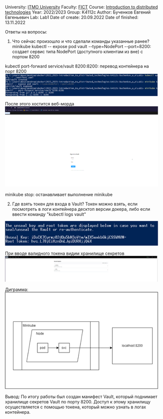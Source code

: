 University: [ITMO University](https://itmo.ru/ru/)
Faculty: [FICT](https://fict.itmo.ru)
Course: [Introduction to distributed technologies](https://github.com/itmo-ict-faculty/introduction-to-distributed-technologies)
Year: 2022/2023
Group: K4112c
Author: Бученков Евгений Евгеньевич
Lab: Lab1
Date of create: 20.09.2022
Date of finished: 13.11.2022

Ответы на вопросы:

1. Что сейчас произошло и что сделали команды указанные ранее? 
minikube kubectl -- expose pod vault --type=NodePort --port=8200: создает сервис типа NodePort (доступного клиентам из вне) с портом 8200

kubectl port-forward service/vault 8200:8200: перевод контейнера на порт 8200
![Image text](https://github.com/eugenebuch/2022_2023-introduction_to_distributed_technologies-k4112c-buchenkov_e_e/blob/master/Lab1/2022-11-13_18-27.png)

После этого хостится веб-морда
![Image text](https://github.com/eugenebuch/2022_2023-introduction_to_distributed_technologies-k4112c-buchenkov_e_e/blob/master/Lab1/2022-11-13_18-27_1.png)

minikube stop: останавливает выполнение minikube

2. Где взять токен для входа в Vault?
Токен можно взять, если посмотреть в логи контейнера десктоп версии докера, либо если ввести команду "kubectl logs vault"

![Image text](https://github.com/eugenebuch/2022_2023-introduction_to_distributed_technologies-k4112c-buchenkov_e_e/blob/master/Lab1/2022-11-13_18-29.png)

При вводе валидного токена видим хранилище секретов
![Image text](https://github.com/eugenebuch/2022_2023-introduction_to_distributed_technologies-k4112c-buchenkov_e_e/blob/master/Lab1/2022-11-13_18-29_1.png)

Диграмма:
![Image text](https://github.com/eugenebuch/2022_2023-introduction_to_distributed_technologies-k4112c-buchenkov_e_e/blob/master/Lab1/Diagram.png)

Вывод:
По итогу работы был создан манифест Vault, который поднимает хранилище секретов Vault по порту 8200. Доступ к этому хранилищу осуществляется с помощью токена, который можно узнать в логах контейнера.